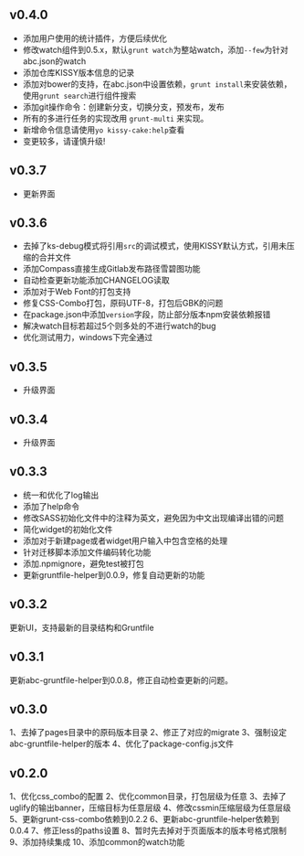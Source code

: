 ## v0.4.0
- 添加用户使用的统计插件，方便后续优化
- 修改watch组件到0.5.x，默认`grunt watch`为整站watch，添加`--few`为针对abc.json的watch
- 添加仓库KISSY版本信息的记录
- 添加对bower的支持，在abc.json中设置依赖，`grunt install`来安装依赖，使用`grunt search`进行组件搜索
- 添加git操作命令：创建新分支，切换分支，预发布，发布
- 所有的多进行任务的实现改用 `grunt-multi` 来实现。
- 新增命令信息请使用`yo kissy-cake:help`查看
- 变更较多，请谨慎升级!

## v0.3.7
- 更新界面

## v0.3.6
- 去掉了ks-debug模式将引用`src`的调试模式，使用KISSY默认方式，引用未压缩的合并文件
- 添加Compass直接生成Gitlab发布路径雪碧图功能
- 自动检查更新功能添加CHANGELOG读取
- 添加对于Web Font的打包支持
- 修复CSS-Combo打包，原码UTF-8，打包后GBK的问题
- 在package.json中添加`version`字段，防止部分版本npm安装依赖报错
- 解决watch目标若超过5个则多处的不进行watch的bug
- 优化测试用力，windows下完全通过

## v0.3.5
- 升级界面

## v0.3.4
- 升级界面

## v0.3.3
- 统一和优化了log输出
- 添加了help命令
- 修改SASS初始化文件中的注释为英文，避免因为中文出现编译出错的问题
- 简化widget的初始化文件
- 添加对于新建page或者widget用户输入中包含空格的处理
- 针对迁移脚本添加文件编码转化功能
- 添加.npmignore，避免test被打包
- 更新gruntfile-helper到0.0.9，修复自动更新的功能

## v0.3.2

更新UI，支持最新的目录结构和Gruntfile

## v0.3.1

更新abc-gruntfile-helper到0.0.8，修正自动检查更新的问题。

## v0.3.0

1、去掉了pages目录中的原码版本目录
2、修正了对应的migrate
3、强制设定abc-gruntfile-helper的版本
4、优化了package-config.js文件

## v0.2.0

1、优化css_combo的配置
2、优化common目录，打包层级为任意
3、去掉了uglify的输出banner，压缩目标为任意层级
4、修改cssmin压缩层级为任意层级
5、更新grunt-css-combo依赖到0.2.2
6、更新abc-gruntfile-helper依赖到0.0.4
7、修正less的paths设置
8、暂时先去掉对于页面版本的版本号格式限制
9、添加持续集成
10、添加common的watch功能
